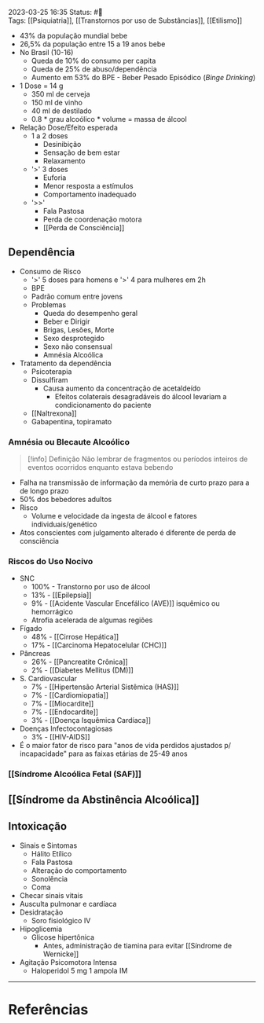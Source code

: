 2023-03-25 16:35
Status: #🌱   
Tags: [[Psiquiatria]], [[Transtornos por uso de Substâncias]], [[Etilismo]]
<br/>
- 43% da população mundial bebe
- 26,5% da população entre 15 a 19 anos bebe
- No Brasil (10-16)
	- Queda de 10% do consumo per capita
	- Queda de 25% de abuso/dependência
	- Aumento em 53% do BPE - Beber Pesado Episódico (_Binge Drinking_)
- 1 Dose = 14 g
	- 350 ml de cerveja
	- 150 ml de vinho
	- 40 ml de destilado
	- 0.8 * grau alcoólico * volume = massa de álcool
- Relação Dose/Efeito esperada
	- 1 a 2 doses
		- Desinibição
		- Sensação de bem estar
		- Relaxamento
	- '>' 3 doses
		- Euforia
		- Menor resposta a estímulos
		- Comportamento inadequado
	- '>>'
		- Fala Pastosa
		- Perda de coordenação motora
		- [[Perda de Consciência]]
## Dependência
- Consumo de Risco
	- '>' 5 doses para homens e '>' 4 para mulheres em 2h
	- BPE
	- Padrão comum entre jovens
	- Problemas
		- Queda do desempenho geral
		- Beber e Dirigir
		- Brigas, Lesões, Morte
		- Sexo desprotegido
		- Sexo não consensual
		- Amnésia Alcoólica
- Tratamento da dependência
	- Psicoterapia
	- Dissulfiram
		- Causa aumento da concentração de acetaldeído
			- Efeitos colaterais desagradáveis do álcool levariam a condicionamento do paciente
	- [[Naltrexona]]
	- Gabapentina, topiramato
### Amnésia ou Blecaute Alcoólico

>[!info] Definição
>Não lembrar de fragmentos ou períodos inteiros de eventos ocorridos enquanto estava bebendo

- Falha na transmissão de informação da memória de curto prazo para a de longo prazo
- 50% dos bebedores adultos
- Risco
	- Volume e velocidade da ingesta de álcool e fatores individuais/genético
- Atos conscientes com julgamento alterado é diferente de perda de consciência
### Riscos do Uso Nocivo
- SNC
	- 100% - Transtorno por uso de álcool
	- 13% - [[Epilepsia]]
	- 9% - [[Acidente Vascular Encefálico (AVE)]] isquêmico ou hemorrágico
	- Atrofia acelerada de algumas regiões
- Fígado
	- 48% - [[Cirrose Hepática]]
	- 17% - [[Carcinoma Hepatocelular (CHC)]]
- Pâncreas
	- 26% - [[Pancreatite Crônica]]
	- 2% - [[Diabetes Mellitus (DM)]]
- S. Cardiovascular
	- 7% - [[Hipertensão Arterial Sistêmica (HAS)]]
	- 7% - [[Cardiomiopatia]]
	- 7% - [[Miocardite]]
	- 7% - [[Endocardite]]
	- 3% - [[Doença Isquêmica Cardíaca]]
- Doenças Infectocontagiosas
	- 3% - [[HIV-AIDS]]
- É o maior fator de risco para "anos de vida perdidos ajustados p/ incapacidade" para as faixas etárias de 25-49 anos 
### [[Síndrome Alcoólica Fetal (SAF)]]
## [[Síndrome da Abstinência Alcoólica]]
## Intoxicação
- Sinais e Sintomas
	- Hálito Etílico
	- Fala Pastosa
	- Alteração do comportamento
	- Sonolência
	- Coma
- Checar sinais vitais
- Ausculta pulmonar e cardíaca
- Desidratação
	- Soro fisiológico IV
- Hipoglicemia
	- Glicose hipertônica
		- Antes, administração de tiamina para evitar [[Síndrome de Wernicke]]
- Agitação Psicomotora Intensa
	- Haloperidol 5 mg 1 ampola IM
____
# Referências

